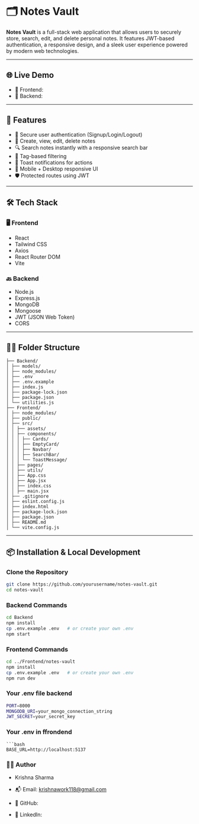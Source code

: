 # 🗂️ Notes Vault

**Notes Vault** is a full-stack web application that allows users to securely store, search, edit, and delete personal notes. It features JWT-based authentication, a responsive design, and a sleek user experience powered by modern web technologies.

---

## 🌐 Live Demo

- 🔗 Frontend: 
- 🔗 Backend: 



---

## 🚀 Features

- 🔐 Secure user authentication (Signup/Login/Logout)
- 📝 Create, view, edit, delete notes
- 🔍 Search notes instantly with a responsive search bar
- 🧾 Tag-based filtering
- 🔔 Toast notifications for actions
- 📱 Mobile + Desktop responsive UI
- 🛡️ Protected routes using JWT

---

## 🛠️ Tech Stack

### 🖥️ Frontend
- React
- Tailwind CSS
- Axios
- React Router DOM
- Vite

### 🔙 Backend
- Node.js
- Express.js
- MongoDB
- Mongoose
- JWT (JSON Web Token)
- CORS

---

## 🧑‍💻 Folder Structure

```Notes-Vault/
├── Backend/
│ ├── models/
│ ├── node_modules/
│ ├── .env
│ ├── .env.example
│ ├── index.js
│ ├── package-lock.json
│ ├── package.json
│ └── utilities.js
├── Frontend/
│ ├── node_modules/
│ ├── public/
│ ├── src/
│ │ ├── assets/
│ │ ├── components/
│ │ │ ├── Cards/
│ │ │ ├── EmptyCard/
│ │ │ ├── Navbar/
│ │ │ ├── SearchBar/
│ │ │ └── ToastMessage/
│ │ ├── pages/
│ │ ├── utils/
│ │ ├── App.css
│ │ ├── App.jsx
│ │ ├── index.css
│ │ ├── main.jsx
│ ├── .gitignore
│ ├── eslint.config.js
│ ├── index.html
│ ├── package-lock.json
│ ├── package.json
│ ├── README.md
│ └── vite.config.js
```


---

## 📦 Installation & Local Development

### Clone the Repository

```bash
git clone https://github.com/yourusername/notes-vault.git
cd notes-vault
```

### Backend Commands
```bash
cd Backend
npm install
cp .env.example .env   # or create your own .env
npm start
```

### Frontend Commands
```bash
cd ../Frontend/notes-vault
npm install
cp .env.example .env   # or create your own .env
npm run dev
```

### Your .env file backend
```bash
PORT=8000
MONGODB_URI=your_mongo_connection_string
JWT_SECRET=your_secret_key
```

###  Your .env in ffrondend
```
```bash
BASE_URL=http://localhost:5137
```


### 🙋‍♂️ Author
- Krishna Sharma

- 📬 Email: krishnawork118@gmail.com
- 🔗 GitHub: 
- 🔗 LinkedIn: 




